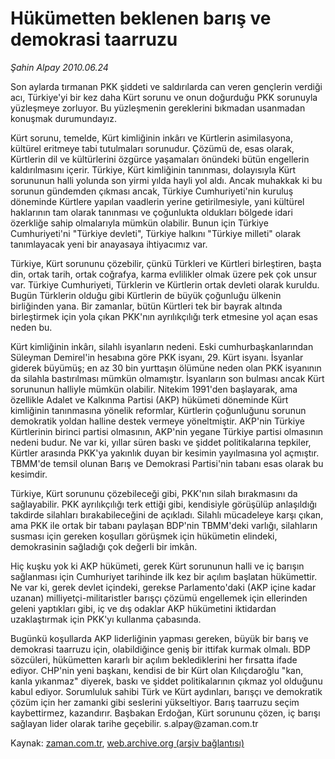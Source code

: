 # Hükümetten beklenen barış ve demokrasi taarruzu

*Şahin Alpay 2010.06.24*

<td class="columnist-detail">
<p>Son aylarda tırmanan PKK şiddeti ve saldırılarda can veren gençlerin verdiği acı, Türkiye'yi bir kez daha Kürt sorunu ve onun doğurduğu PKK sorunuyla yüzleşmeye zorluyor. Bu yüzleşmenin gereklerini bıkmadan usanmadan konuşmak durumundayız.</p>
<p>
<div id="haberMetinDiv">
<p>Kürt sorunu, temelde, Kürt kimliğinin inkârı ve Kürtlerin asimilasyona, kültürel eritmeye tabi tutulmaları sorunudur. Çözümü de, esas olarak, Kürtlerin dil ve kültürlerini özgürce yaşamaları önündeki bütün engellerin kaldırılmasını içerir. Türkiye, Kürt kimliğinin tanınması, dolayısıyla Kürt sorununun halli yolunda son yirmi yılda hayli yol aldı. Ancak muhakkak ki bu sorunun gündemden çıkması ancak, Türkiye Cumhuriyeti'nin kuruluş döneminde Kürtlere yapılan vaadlerin yerine getirilmesiyle, yani kültürel haklarının tam olarak tanınması ve çoğunlukta oldukları bölgede idari özerkliğe sahip olmalarıyla mümkün olabilir. Bunun için Türkiye Cumhuriyeti'ni "Türkiye devleti", Türkiye halkını "Türkiye milleti" olarak tanımlayacak yeni bir anayasaya ihtiyacımız var.
<p>Türkiye, Kürt sorununu çözebilir, çünkü Türkleri ve Kürtleri birleştiren, başta din, ortak tarih, ortak coğrafya, karma evlilikler olmak üzere pek çok unsur var. Türkiye Cumhuriyeti, Türklerin ve Kürtlerin ortak devleti olarak kuruldu. Bugün Türklerin olduğu gibi Kürtlerin de büyük çoğunluğu ülkenin birliğinden yana. Bir zamanlar, bütün Kürtleri tek bir bayrak altında birleştirmek için yola çıkan PKK'nın ayrılıkçılığı terk etmesine yol açan esas neden bu.
<p>Kürt kimliğinin inkârı, silahlı isyanların nedeni. Eski cumhurbaşkanlarından Süleyman Demirel'in hesabına göre PKK isyanı, 29. Kürt isyanı. İsyanlar giderek büyümüş; en az 30 bin yurttaşın ölümüne neden olan PKK isyanının da silahla bastırılması mümkün olmamıştır. İsyanların son bulması ancak Kürt sorununun halliyle mümkün olabilir. Nitekim 1991'den başlayarak, ama özellikle Adalet ve Kalkınma Partisi (AKP) hükümeti döneminde Kürt kimliğinin tanınmasına yönelik reformlar, Kürtlerin çoğunluğunu sorunun demokratik yoldan halline destek vermeye yöneltmiştir. AKP'nin Türkiye Kürtlerinin birinci partisi olmasının, AKP'nin yegane Türkiye partisi olmasının nedeni budur. Ne var ki, yıllar süren baskı ve şiddet politikalarına tepkiler, Kürtler arasında PKK'ya yakınlık duyan bir kesimin yayılmasına yol açmıştır. TBMM'de temsil olunan Barış ve Demokrasi Partisi'nin tabanı esas olarak bu kesimdir.
<p>Türkiye, Kürt sorununu çözebileceği gibi, PKK'nın silah bırakmasını da sağlayabilir. PKK ayrılıkçılığı terk ettiği gibi, kendisiyle görüşülüp anlaşıldığı takdirde silahları bırakabileceğini de açıkladı. Silahlı mücadeleye karşı çıkan, ama PKK ile ortak bir tabanı paylaşan BDP'nin TBMM'deki varlığı, silahların susması için gereken koşulları görüşmek için hükümetin elindeki, demokrasinin sağladığı çok değerli bir imkân.
<p>Hiç kuşku yok ki AKP hükümeti, gerek Kürt sorununun halli ve iç barışın sağlanması için Cumhuriyet tarihinde ilk kez bir açılım başlatan hükümettir. Ne var ki, gerek devlet içindeki, gerekse Parlamento'daki (AKP içine kadar uzanan) milliyetçi-militaristler barışçı çözümü engellemek için ellerinden geleni yaptıkları gibi, iç ve dış odaklar AKP hükümetini iktidardan uzaklaştırmak için PKK'yı kullanma çabasında.
<p>Bugünkü koşullarda AKP liderliğinin yapması gereken, büyük bir barış ve demokrasi taarruzu için, olabildiğince geniş bir ittifak kurmak olmalı. BDP sözcüleri, hükümetten kararlı bir açılım beklediklerini her fırsatta ifade ediyor. CHP'nin yeni başkanı, kendisi de bir Kürt olan Kılıçdaroğlu "kan, kanla yıkanmaz" diyerek, baskı ve şiddet politikalarının çıkmaz yol olduğunu kabul ediyor. Sorumluluk sahibi Türk ve Kürt aydınları, barışçı ve demokratik çözüm için her zamanki gibi seslerini yükseltiyor. Barış taarruzu seçim kaybettirmez, kazandırır. Başbakan Erdoğan, Kürt sorununu çözen, iç barışı sağlayan lider olarak tarihe geçebilir. s.alpay@zaman.com.tr</p></p></p></p></p></p></div>
</p>
<a href="http://web.archive.org/web/20110107021052/mailto:s.alpay@zaman.com.tr">
</a></td>

Kaynak: [zaman.com.tr](http://zaman.com.tr/yazar.do?yazino=998886), [web.archive.org (arşiv bağlantısı)](http://web.archive.org/web/20110107021052/http://www.zaman.com.tr/yazar.do?yazino=998886)
